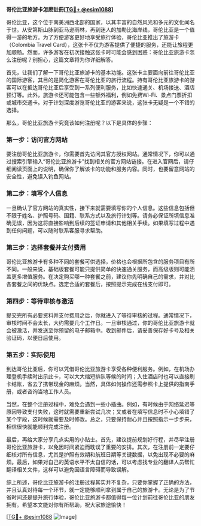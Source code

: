 **哥伦比亚旅游卡怎麽註冊[[TG💪+ @esim1088](https://t.me/s/esim1088)]**

哥伦比亚，这个位于南美洲西北部的国家，以其丰富的自然风光和多元的文化闻名于世。从安第斯山脉到亚马逊雨林，再到迷人的加勒比海岸线，哥伦比亚是一个值得一游的地方。为了方便游客更好地享受旅行体验，哥伦比亚推出了旅游卡（Colombia Travel Card），这张卡不仅为游客提供了便捷的服务，还能让旅程更加顺畅。然而，许多游客在初次接触这张卡时可能会感到困惑：哥伦比亚旅游卡怎么注册呢？别担心，这篇文章将为你详细解答。

首先，让我们了解一下哥伦比亚旅游卡的基本功能。这张卡主要面向前往哥伦比亚的国际游客，其目的是简化游客在哥伦比亚的旅行流程。持有哥伦比亚旅游卡的游客可以在抵达哥伦比亚后享受到一系列便利服务，比如快速通关、机场接送、酒店预订等。此外，旅游卡还可能包含一些额外福利，例如免费Wi-Fi、景点门票折扣或城市交通卡。对于计划深度游览哥伦比亚的游客来说，这张卡无疑是一个不错的选择。

那么，哥伦比亚旅游卡究竟该如何注册呢？以下是具体的步骤：

### 第一步：访问官方网站

要注册哥伦比亚旅游卡，你需要首先访问其官方授权网站。通常情况下，你可以通过搜索引擎输入“哥伦比亚旅游卡”找到相关的官方网站链接。在进入官网后，请仔细阅读页面上的说明，确保你了解该卡的功能和服务内容。同时，也要留意网站的安全性，避免误入钓鱼网站。

### 第二步：填写个人信息

一旦确认了官方网站的真实性，接下来就需要填写你的个人信息。这些信息包括但不限于姓名、护照号码、国籍、联系方式以及旅行计划等。请务必保证所填信息准确无误，因为这将直接影响到后续的签证申请和其他相关手续。如果填写过程中遇到任何问题，可以随时联系客服寻求帮助。

### 第三步：选择套餐并支付费用

哥伦比亚旅游卡有多种不同的套餐可供选择，价格也会根据所包含的服务项目有所不同。一般来说，基础版套餐可能只提供简单的快速通关服务，而高级版则可能涵盖更多增值服务。在决定购买哪一种套餐之前，建议你先明确自己的需求，并对比各套餐之间的优缺点。选定合适的套餐后，按照提示完成在线支付即可。

### 第四步：等待审核与激活

提交完所有必要资料并支付费用之后，你就进入了等待审核的过程。通常情况下，审核时间不会太长，大约需要几个工作日。一旦审核通过，你的哥伦比亚旅游卡就会被激活，并发送至你预留的电子邮箱中。收到邮件后，请妥善保存好卡号及相关验证码，以便日后使用。

### 第五步：实际使用

到达哥伦比亚后，你可以凭借哥伦比亚旅游卡享受各种便利服务。例如，在机场办理登机手续时出示此卡，可以大大缩短排队等候的时间；入住酒店时也可以直接刷卡结账，省去了携带现金的麻烦。当然，具体如何操作还需参照卡上提供的指南手册，或者咨询当地工作人员。

当然，在整个注册过程中，难免会遇到一些小插曲。例如，有时候由于网络延迟等原因导致支付失败，这时就需要重新尝试几次；又或者在填写信息时不小心填错了某个字段，这时候就需要及时修改。总之，只要保持耐心并且按照指示一步步来，相信很快就能顺利完成注册。

最后，再给大家分享几点实用的小贴士。首先，建议提前规划好行程，并尽早注册哥伦比亚旅游卡，以免因时间紧迫而耽误了重要的安排。其次，在注册前一定要仔细核对所有信息，尤其是护照有效期和航班日期等关键数据，以免出现不必要的麻烦。最后，如果对自己的英语水平不太自信的话，可以考虑找专业的翻译人员帮忙翻译相关文件，这样可以避免因语言障碍而导致误解。

综上所述，哥伦比亚旅游卡的注册过程其实并不复杂，只要你掌握了正确的方法，并且认真对待每一个环节，就一定能够顺利拿到属于自己的旅游卡。无论是为了节省时间还是提升旅行体验，哥伦比亚旅游卡都值得每一位计划前往哥伦比亚的朋友拥有。希望本文能对你有所帮助，祝大家旅途愉快！

[[TG💪+ @esim1088](https://t.me/s/esim1088) ![Image](https://i.postimg.cc/4NQfJmqS/Snipaste-2025-05-13-00-14-12.png)]